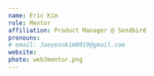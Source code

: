 ```yaml
---
name: Eric Kim
role: Mentor
affiliation: Product Manager @ Sendbird
pronouns: 
# email: Jaeyeonkim0919@gmail.com
website: 
photo: web3mentor.png
---
```


